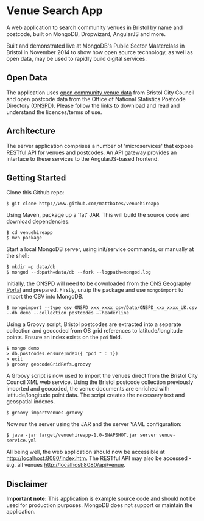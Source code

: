 Venue Search App
================

A web application to search community venues in Bristol by name and postcode, built on MongoDB, Dropwizard, AngularJS and more.

Built and demonstrated live at MongoDB's Public Sector Masterclass in Bristol in November 2014 to show how open source 
technology, as well as open data, may be used to rapidly build digital services. 

Open Data
---------

The application uses [open community venue data](http://data.gov.uk/dataset/bristol-city-council-community-venues) from 
Bristol City Council and open postcode data from the Office of National Statistics Postcode Directory ([ONSPD](https://geoportal.statistics.gov.uk/geoportal/catalog/main/home.page)).
Please follow the links to download and read and understand the licences/terms of use.

Architecture
------------

The server application comprises a number of 'microservices' that expose RESTful API for venues and postcodes. An API gateway 
provides an interface to these services to the AngularJS-based frontend. 


Getting Started
---------------

Clone this Github repo:
```shell
$ git clone http://www.github.com/mattbates/venuehireapp
```

Using Maven, package up a 'fat' JAR. This will build the source code and download dependencies.
```shell
$ cd venuehireapp
$ mvn package
```

Start a local MongoDB server, using init/service commands, or manually at the shell:
```shell
$ mkdir –p data/db
$ mongod --dbpath=data/db --fork --logpath=mongod.log
```

Initially, the ONSPD will need to be downloaded from the [ONS Geography Portal](https://geoportal.statistics.gov.uk/geoportal/catalog/main/home.page)
and prepared. Firstly, unzip the package and use `mongoimport` to import the CSV into MongoDB.

```shell
$ mongoimport --type csv ONSPD_xxx_xxxx_csv/Data/ONSPD_xxx_xxxx_UK.csv --db demo --collection postcodes –-headerline
```

Using a Groovy script, Bristol postcodes are extracted into a separate collection and geocoded from OS grid references to latitude/longitude
points. Ensure an index exists on the `pcd` field.

```shell
$ mongo demo
> db.postcodes.ensureIndex({ "pcd " : 1})
> exit
$ groovy geocodeGridRefs.groovy
```

A Groovy script is now used to import the venues direct from the Bristol City Council XML web service. Using the Bristol postcode 
collection previously imoprted and geocoded, the venue documents are enriched with latitude/longitude point data. The script
creates the necessary text and geospatial indexes.

```shell
$ groovy importVenues.groovy
```

Now run the server using the JAR and the server YAML configuration:
```shell
$ java -jar target/venuehireapp-1.0-SNAPSHOT.jar server venue-service.yml
```

All being well, the web application should now be accessible at [http://localhost:8080/index.htm](http://localhost:8080/index.html). The RESTful API may also be accessed - e.g. all venues [http://localhost:8080/api/venue](http://localhost:8080/api/venue).

Disclaimer
----------

**Important note:** This application is example source code and should not be used for production purposes. MongoDB does not support or maintain the application.
